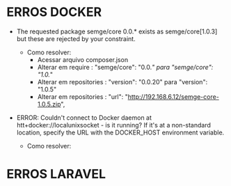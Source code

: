 # ERROS DOCKER

* The requested package semge/core 0.0.* exists as semge/core[1.0.3] but these are rejected by your constraint.
   * Como resolver:
      * Acessar arquivo composer.json 
      * Alterar em require : "semge/core": "0.0.*" para  "semge/core": "1.0.*"
      * Alterar em repositories : "version": "0.0.20" para "version": "1.0.5"
      * Alterar em repositories : "url": "http://192.168.6.12/semge-core-1.0.5.zip",


* ERROR: Couldn't connect to Docker daemon at htt+docker://localunixsocket - is it running?
If it's at a non-standard location, specify the URL with the DOCKER_HOST environment variable.
    * Como resolver:


# ERROS LARAVEL




